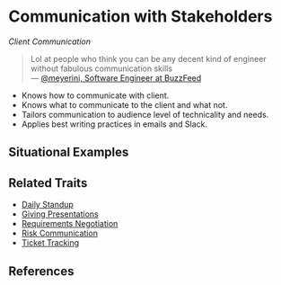 # Communication with Stakeholders

_Client Communication_

> Lol at people who think you can be any decent kind of engineer without fabulous communication skills  
> — [@meyerini, Software Engineer at BuzzFeed](https://twitter.com/meyerini/status/1017094056114114563)

* Knows how to communicate with client.
* Knows what to communicate to the client and what not.
* Tailors communication to audience level of technicality and needs.
* Applies best writing practices in emails and Slack.

## Situational Examples

## Related Traits

* [Daily Standup](../others/standup.md)
* [Giving Presentations](../others/giving-presentations.md)
* [Requirements Negotiation](requirements-negotiation.md)
* [Risk Communication](../others/risk-communication.md)
* [Ticket Tracking](../others/ticket-tracking.md)

## References

